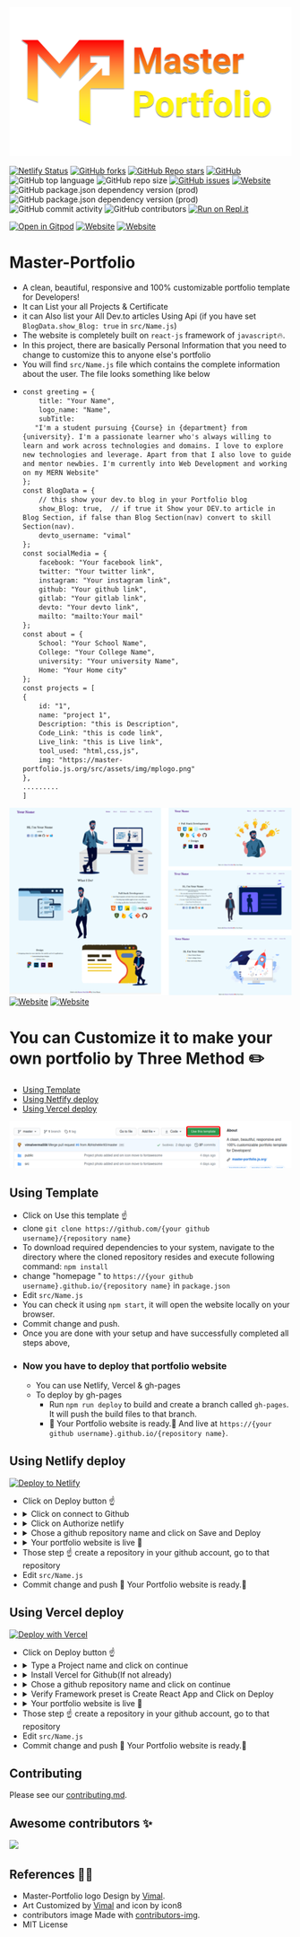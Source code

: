 [![Master-Portfolio](src/assets/img/mplogo.png)](https://github.com/vimalverma558/Master-Portfolio)

[![Netlify Status](https://api.netlify.com/api/v1/badges/ff93814b-ada6-4afa-9055-2b35043eb36c/deploy-status)](https://app.netlify.com/sites/vima/deploys)
[![GitHub forks](https://img.shields.io/github/forks/vimalverma558/Master-Portfolio??style=flat)](https://github.com/vimalverma558/Master-Portfolio/network/members)
[![GitHub Repo stars](https://img.shields.io/github/stars/vimalverma558/Master-Portfolio??style=flat)](https://github.com/vimalverma558/Master-Portfolio/stargazers)
[![GitHub](https://img.shields.io/github/license/Vimalverma558/Master-portfolio)](https://github.com/vimalverma558/Master-Portfolio/blob/master/LICENSE)
![GitHub top language](https://img.shields.io/github/languages/top/vimalverma558/master-portfolio)
![GitHub repo size](https://img.shields.io/github/repo-size/vimalverma558/master-portfolio)
[![GitHub issues](https://img.shields.io/github/issues/vimalverma558/Master-portfolio)](https://github.com/vimalverma558/Master-Portfolio/issues)
[![Website](https://img.shields.io/website?url=https%3A%2F%2Fvima.netlify.app%2F)](https://vima.netlify.app/)
![GitHub package.json dependency version (prod)](https://img.shields.io/github/package-json/dependency-version/vimalverma558/Master-portfolio/react)
![GitHub package.json dependency version (prod)](https://img.shields.io/github/package-json/dependency-version/vimalverma558/Master-portfolio/gh-pages)
![GitHub commit activity](https://img.shields.io/github/commit-activity/m/vimalverma558/master-portfolio)
![GitHub contributors](https://img.shields.io/github/contributors/vimalverma558/master-portfolio)
[![Run on Repl.it](https://repl.it/badge/github/vimalverma558/Master-Portfolio)](https://repl.it/github/vimalverma558/Master-Portfolio)

[![Open in Gitpod](https://gitpod.io/button/open-in-gitpod.svg)](https://gitpod.io/#https://github.com/vimalverma558/Master-Portfolio)
[![Website](https://img.shields.io/website?style=for-the-badge&up_message=Demo&url=https%3A%2F%2Fvima.netlify.app%2F)](https://vima.netlify.app/)
[![Website](https://img.shields.io/website?style=for-the-badge&up_message=Blog&url=https%3A%2F%2Fvima.netlify.app%2F)](https://dev.letskhabar.com/post/master-portfolio)




# Master-Portfolio
- A clean, beautiful, responsive and 100% customizable portfolio template for Developers!
- It can List your all Projects & Certificate
- it can Also list your All Dev.to articles Using Api (if you have set `BlogData.show_Blog: true` in `src/Name.js`)
- The website is completely built on `react-js` framework of `javascript`🔥.
- In this project, there are basically Personal Information that you need to change to customize this to anyone else's portfolio
- You will find `src/Name.js` file which contains the complete information about the user. The file looks something like below
- 
    ``` 
    const greeting = {
        title: "Your Name",
        logo_name: "Name",
        subTitle:
       "I'm a student pursuing {Course} in {department} from {university}. I'm a passionate learner who's always willing to learn and work across technologies and domains. I love to explore new technologies and leverage. Apart from that I also love to guide and mentor newbies. I'm currently into Web Development and working on my MERN Website"
    };
    const BlogData = {
        // this show your dev.to blog in your Portfolio blog
        show_Blog: true,  // if true it Show your DEV.to article in Blog Section, if false than Blog Section(nav) convert to skill Section(nav).
        devto_username: "vimal"
    };
    const socialMedia = {
        facebook: "Your facebook link",
        twitter: "Your twitter link",
        instagram: "Your instagram link",
        github: "Your github link",
        gitlab: "Your gitlab link",
        devto: "Your devto link",
        mailto: "mailto:Your mail"
    };
    const about = {
        School: "Your School Name",
        College: "Your College Name",
        university: "Your university Name",
        Home: "Your Home city"
    };
    const projects = [
    {
        id: "1",
        name: "project 1",
        Description: "this is Description",
        Code_Link: "this is code link",
        Live_link: "this is Live link",
        tool_used: "html,css,js", 
        img: "https://master-portfolio.js.org/src/assets/img/mplogo.png"
    },
    .........
    ]
    ```
[![Master-Portfolio](src/assets/img/mp-web.png)](https://vima.netlify.app/)
[![Website](https://img.shields.io/website?style=for-the-badge&up_message=Demo&url=https%3A%2F%2Fvima.netlify.app%2F)](https://vima.netlify.app/)
[![Website](https://img.shields.io/website?style=for-the-badge&up_message=Blog&url=https%3A%2F%2Fvima.netlify.app%2F)](https://dev.letskhabar.com/post/master-portfolio)




# You can Customize it to make your own portfolio by Three Method ✏️
- [Using Template](#using-template)
- [Using Netfify deploy](#using-netlify-deploy)
- [Using Vercel deploy](#using-vercel-deploy)

![github](src/assets/img/github.png)

## Using Template
- Click on Use this template ☝️
- clone `git clone https://github.com/{your github username}/{repository name}`
- To download required dependencies to your system, navigate to the directory where the cloned repository resides and execute following command: `npm install`
- change "homepage " to `https://{your github username}.github.io/{repository name}` in `package.json` 
- Edit `src/Name.js` 
- You can check it using `npm start`, it will open the website locally on your browser.
- Commit change and push.
- Once you are done with your setup and have successfully completed all steps above, 
- ### Now you have to deploy that portfolio website
  - You can use Netlify, Vercel & gh-pages
  - To deploy by gh-pages
    - Run `npm run deploy` to build and create a branch called `gh-pages`. It will push the build files to that branch.
    -  🎉 Your Portfolio website is ready.🥳 And live at `https://{your github username}.github.io/{repository name}`.



## Using Netlify deploy
[![Deploy to Netlify](https://www.netlify.com/img/deploy/button.svg)](https://app.netlify.com/start/deploy?repository=https://github.com/vimalverma558/Master-Portfolio)
- Click on Deploy button ☝️
- <details>
  <summary>Click on connect to Github</summary>
  <img alt="m1" src="src/assets/img/m1.png" />
  </details>
- <details>
  <summary>Click on Authorize netlify</summary>
  <img alt="m2" src="src/assets/img/m2.png" />
  </details>
- <details>
  <summary>Chose a github repository name and click on Save and Deploy</summary>
  <img alt="m3" src="src/assets/img/m3.png" />
  </details>
- <details>
  <summary>Your portfolio website is live 🚀</summary>
  <img alt="m4" src="src/assets/img/m4.png" />
  </details> 
- Those step ☝️ create a repository in your github account, go to that repository
- Edit `src/Name.js` 
- Commit change and push 🎉 Your Portfolio website is ready.🥳


## Using Vercel deploy
[![Deploy with Vercel](https://vercel.com/button)](https://vercel.com/new/git/external?repository-url=https%3A%2F%2Fgithub.com%2Fvimalverma558%2FMaster-Portfolio)
- Click on Deploy button ☝️
- <details>
  <summary>Type a Project name and click on continue</summary>
  <img alt="m1" src="src/assets/img/v1.png" />
  </details>
- <details>
  <summary>Install Vercel for Github(If not already) </summary>
  <img alt="m2" src="src/assets/img/v2.png" />
  </details>
- <details>
  <summary>Chose a github repository name and click on continue</summary>
  <img alt="m3" src="src/assets/img/v3.png" />
  </details>
- <details>
  <summary>Verify Framework preset is Create React App and Click on Deploy</summary>
  <img alt="m4" src="src/assets/img/v4.png" />
  </details> 
- <details>
  <summary>Your portfolio website is live 🚀</summary>
  <img alt="m4" src="src/assets/img/v5.png" />
  </details> 
- Those step ☝️ create a repository in your github account, go to that repository
- Edit `src/Name.js` 
- Commit change and push 🎉 Your Portfolio website is ready.🥳




## Contributing
Please see our [contributing.md](./CONTRIBUTING.md).




## Awesome contributors ✨

<a href="https://github.com/vimalverma558/Master-Portfolio/graphs/contributors">
  <img src="https://contributors-img.web.app/image?repo=vimalverma558/Master-Portfolio" />
</a>



## References 👏🏻
- Master-Portfolio logo Design by [Vimal](https://github.com/vimalverma558).
- Art Customized by [Vimal](https://github.com/vimalverma558) and icon by icon8
- contributors image Made with [contributors-img](https://contributors-img.web.app).
- MIT License 
